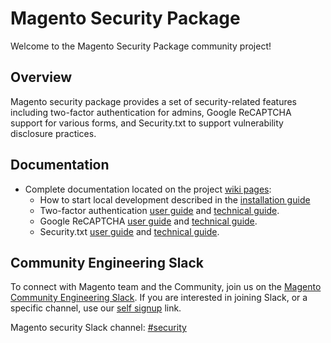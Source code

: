# Magento Security Package

Welcome to the Magento Security Package community project!

## Overview

Magento security package provides a set of security-related features including two-factor authentication for admins, Google ReCAPTCHA support for various forms, and Security.txt to support vulnerability
disclosure practices. 

## Documentation

- Complete documentation located on the project [wiki pages](https://github.com/magento/security-package/wiki):
    - How to start local development described in the [installation guide](https://github.com/magento/security-package/wiki/Metapackage-Installation-Guide)
    - Two-factor authentication [user guide](https://docs.magento.com/user-guide/stores/security-two-factor-authentication.html) and [technical guide](https://developer.adobe.com/commerce/testing/functional-testing-framework/two-factor-authentication/).
    - Google ReCAPTCHA [user guide](https://docs.magento.com/user-guide/stores/security-google-recaptcha.html) and [technical guide](https://experienceleague.adobe.com/docs/commerce-admin/systems/security/captcha/security-google-recaptcha.html).
    - Security.txt [user guide](https://docs.magento.com/user-guide/configuration/security/security-txt.html) and [technical guide](https://experienceleague.adobe.com/docs/commerce-operations/configuration-guide/security/security-txt.html).

## Community Engineering Slack

To connect with Magento team and the Community, join us on the [Magento Community Engineering Slack](https://magentocommeng.slack.com).
If you are interested in joining Slack, or a specific channel, use our [self signup](https://opensource.magento.com/slack) link.

Magento security Slack channel: [#security](https://magentocommeng.slack.com/archives/CANPJTBC5)
